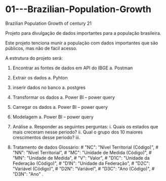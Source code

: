 # 01---Brazilian-Population-Growth
 Brazilian Population Growth of century 21


Projeto para divulgação de dados importantes para a população brasileira.

Este projeto tenciona munir a população com dados importantes que são públicos, mas não de fácil acesso.

A estrutura do projeto será:

01.	Encontrar as fontes de dados em API do IBGE
    a. Postman

02.	Extrair os dados
	a.	Pyhton

03. inserir dados no banco
    a. postgres

04.	Transformar os dados
	a.	Power BI – power query

05.	Carregar os dados
	a.	Power BI – power query

06.	Modelagem
	a.	Power BI – power query

07.	Análise
	a.	Responder as seguintes perguntas:
	i.	Quais os estados que mais creceram nesse periodo?
	ii. Qual o grupo dos 10 maiores crescimentos desse periodo?
    iii. 


08. Tratamento de dados
    Glossário:
        # "NC": "Nível Territorial (Código)",
        # "NN": "Nível Territorial",
        # "MC": "Unidade de Medida (Código)",
        # "MN": "Unidade de Medida",
        # "V": "Valor",
        # "D1C": "Unidade da Federação (Código)",
        # "D1N": "Unidade da Federação",
        # "D2C": "Variável (Código)",
        # "D2N": "Variável",
        # "D3C": "Ano (Código)",
        # "D3N": "Ano"
.
